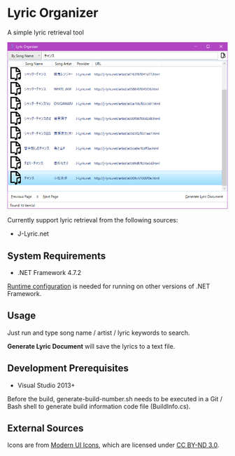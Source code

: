 # Lyric Organizer
A simple lyric retrieval tool

<p align="center">
  <img src="https://github.com/xlfdll/xlfdll.github.io/raw/master/images/projects/LyricOrganizer.png"
       alt="Lyric Organizer">
</p>

Currently support lyric retrieval from the following sources:

* J-Lyric.net

## System Requirements
* .NET Framework 4.7.2

[Runtime configuration](https://docs.microsoft.com/en-us/dotnet/framework/migration-guide/how-to-configure-an-app-to-support-net-framework-4-or-4-5) is needed for running on other versions of .NET Framework.

## Usage
Just run and type song name / artist / lyric keywords to search.

**Generate Lyric Document** will save the lyrics to a text file.

## Development Prerequisites
* Visual Studio 2013+

Before the build, generate-build-number.sh needs to be executed in a Git / Bash shell to generate build information code file (BuildInfo.cs).

## External Sources
Icons are from [Modern UI Icons](http://modernuiicons.com/), which are licensed under [CC BY-ND 3.0](https://github.com/Templarian/WindowsIcons/blob/master/WindowsPhone/license.txt).
